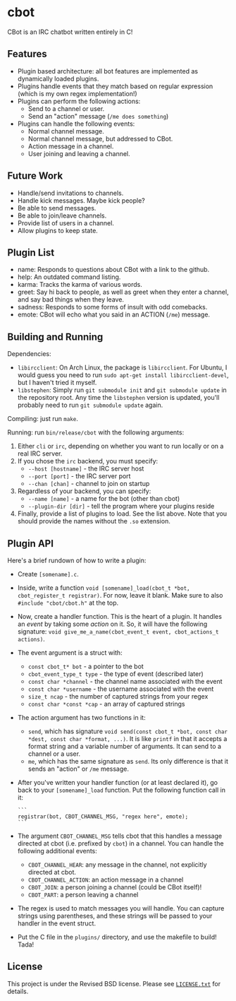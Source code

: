 cbot
====

CBot is an IRC chatbot written entirely in C!

Features
--------

* Plugin based architecture: all bot features are implemented as dynamically
  loaded plugins.
* Plugins handle events that they match based on regular expression (which is my
  own regex implementation!)
* Plugins can perform the following actions:
  * Send to a channel or user.
  * Send an "action" message (`/me does something`)
* Plugins can handle the following events:
  * Normal channel message.
  * Normal channel message, but addressed to CBot.
  * Action message in a channel.
  * User joining and leaving a channel.

Future Work
-----------

* Handle/send invitations to channels.
* Handle kick messages.  Maybe kick people?
* Be able to send messages.
* Be able to join/leave channels.
* Provide list of users in a channel.
* Allow plugins to keep state.

Plugin List
-----------

- name: Responds to questions about CBot with a link to the github.
- help: An outdated command listing.
- karma: Tracks the karma of various words.
- greet: Say hi back to people, as well as greet when they enter a channel, and
  say bad things when they leave.
- sadness: Responds to some forms of insult with odd comebacks.
- emote: CBot will echo what you said in an ACTION (`/me`) message.

Building and Running
--------------------

Dependencies:
- `libircclient`: On Arch Linux, the package is `libircclient`. For Ubuntu, I
  would guess you need to run `sudo apt-get install libircclient-devel`, but I
  haven't tried it myself.
- `libstephen`: Simply run `git submodule init` and `git submodule update` in
  the repository root. Any time the `libstephen` version is updated, you'll
  probably need to run `git submodule update` again.

Compiling: just run `make`.

Running: run `bin/release/cbot` with the following arguments:
1. Either `cli` or `irc`, depending on whether you want to run locally or on a
   real IRC server.
2. If you chose the `irc` backend, you must specify:
   - `--host [hostname]` - the IRC server host
   - `--port [port]` - the IRC server port
   - `--chan [chan]` - channel to join on startup
3. Regardless of your backend, you can specify:
   - `--name [name]` - a name for the bot (other than cbot)
   - `--plugin-dir [dir]` - tell the program where your plugins reside
4. Finally, provide a list of plugins to load. See the list above. Note that you
   should provide the names without the `.so` extension.

Plugin API
----------

Here's a brief rundown of how to write a plugin:

- Create `[somename].c`.
- Inside, write a function `void [somename]_load(cbot_t *bot, cbot_register_t
  registrar)`. For now, leave it blank. Make sure to also `#include
  "cbot/cbot.h"` at the top.
- Now, create a handler function. This is the heart of a plugin. It handles an
  *event* by taking some *action* on it. So, it will have the following
  signature: `void give_me_a_name(cbot_event_t event, cbot_actions_t actions)`.
- The event argument is a struct with:
  - `const cbot_t* bot` - a pointer to the bot
  - `cbot_event_type_t type` - the type of event (described later)
  - `const char *channel` - the channel name associated with the event
  - `const char *username` - the username associated with the event
  - `size_t ncap` - the number of captured strings from your regex
  - `const char *const *cap` - an array of captured strings
- The action argument has two functions in it:
  - `send`, which has signature `void send(const cbot_t *bot, const char *dest,
    const char *format, ...)`. It is like `printf` in that it accepts a format
    string and a variable number of arguments. It can send to a channel or a
    user.
  - `me`, which has the same signature as `send`. Its only difference is that it
    sends an "action" or `/me` message.
- After you've written your handler function (or at least declared it), go back
  to your `[somename]_load` function. Put the following function call in it:
  
      ```
      registrar(bot, CBOT_CHANNEL_MSG, "regex here", emote);
      ```
  
- The argument `CBOT_CHANNEL_MSG` tells cbot that this handles a message
  directed at cbot (i.e. prefixed by `cbot`) in a channel. You can handle the
  following additional events:
  - `CBOT_CHANNEL_HEAR`: any message in the channel, not explicitly directed at
    cbot.
  - `CBOT_CHANNEL_ACTION`: an action message in a channel
  - `CBOT_JOIN`: a person joining a channel (could be CBot itself)!
  - `CBOT_PART`: a person leaving a channel
- The regex is used to match messages you will handle. You can capture strings
  using parentheses, and these strings will be passed to your handler in the
  event struct.
- Put the C file in the `plugins/` directory, and use the makefile to build!
  Tada!

License
-------

This project is under the Revised BSD license.  Please see
[`LICENSE.txt`](LICENSE.txt) for details.
